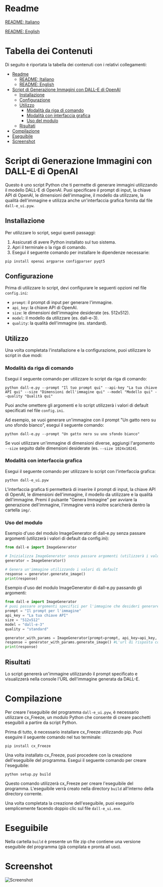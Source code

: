 # Readme
[README: Italiano](./README_IT.md)

[README: English](./README.md)

# Tabella dei Contenuti

Di seguito è riportata la tabella dei contenuti con i relativi collegamenti:

- [Readme](#readme)
    - [README: Italiano](./README_IT.md)
    - [README: English](./README.md)
- [Script di Generazione Immagini con DALL-E di OpenAI](#script-di-generazione-immagini-con-dall-e-di-openai)
    - [Installazione](#installazione)
    - [Configurazione](#configurazione)
    - [Utilizzo](#utilizzo)
        - [Modalità da riga di comando](#modalità-da-riga-di-comando)
        - [Modalità con interfaccia grafica](#modalità-con-interfaccia-grafica)
        - [Uso del modulo](#uso-del-modulo)
    - [Risultati](#risultati)
- [Compilazione](#compilazione)
- [Eseguibile](#eseguibile)
- [Screenshot](#screenshot)

# Script di Generazione Immagini con DALL-E di OpenAI

Questo è uno script Python che ti permette di generare immagini utilizzando il modello DALL-E di OpenAI. Puoi specificare il prompt di input, la chiave API di OpenAI, le dimensioni dell'immagine, il modello da utilizzare, la qualità dell'immagine e utilizza anche un'interfaccia grafica fornita dal file `dall-e_ui.pyw`.

## Installazione

Per utilizzare lo script, segui questi passaggi:

1. Assicurati di avere Python installato sul tuo sistema.
2. Apri il terminale o la riga di comando.
3. Esegui il seguente comando per installare le dipendenze necessarie:

```shell
pip install openai argparse configparser pyqt5
```

## Configurazione

Prima di utilizzare lo script, devi configurare le seguenti opzioni nel file `config.ini`:

- `prompt`: il prompt di input per generare l'immagine.
- `api_key`: la chiave API di OpenAI.
- `size`: le dimensioni dell'immagine desiderate (es. 512x512).
- `model`: il modello da utilizzare (es. dall-e-3).
- `quality`: la qualità dell'immagine (es. standard).

## Utilizzo

Una volta completata l'installazione e la configurazione, puoi utilizzare lo script in due modi:

### Modalità da riga di comando

Esegui il seguente comando per utilizzare lo script da riga di comando:

```shell
python dall-e.py --prompt "Il tuo prompt qui" --api-key "La tua chiave API qui" --size "Dimensioni dell'immagine qui" --model "Modello qui" --quality "Qualità qui"
```

Puoi anche omettere gli argomenti e lo script utilizzerà i valori di default specificati nel file `config.ini`.

Ad esempio, se vuoi generare un'immagine con il prompt "Un gatto nero su uno sfondo bianco", esegui il seguente comando:

```shell
python dall-e.py --prompt "Un gatto nero su uno sfondo bianco"
```

Se vuoi utilizzare un'immagine di dimensioni diverse, aggiungi l'argomento `--size` seguito dalle dimensioni desiderate (es. `--size 1024x1024`).

### Modalità con interfaccia grafica

Esegui il seguente comando per utilizzare lo script con l'interfaccia grafica:

```shell
python dall-e_ui.pyw
```

L'interfaccia grafica ti permetterà di inserire il prompt di input, la chiave API di OpenAI, le dimensioni dell'immagine, il modello da utilizzare e la qualità dell'immagine. Premi il pulsante "Genera Immagine" per avviare la generazione dell'immagine, l'immagine verrà inoltre scaricherà dentro la cartella `img/`.

### Uso del modulo
Esempio d'uso del modulo ImageGenerator di dall-e.py senza passare argomenti (utilizzerà i valori di default da config.ini):

```python
from dall-e import ImageGenerator

# Inizializza ImageGenerator senza passare argomenti (utilizzerà i valori di default da config.ini)
generator = ImageGenerator()

# Genera un'immagine utilizzando i valori di default
response = generator.generate_image()
print(response)
```

Esempio d'uso del modulo ImageGenerator di dall-e.py passando gli argomenti:

```python
from dall-e import ImageGenerator
# puoi passare argomenti specifici per l'immagine che desideri generare
prompt = "Il prompt per l'immagine"
api_key = "La tua chiave API"
size = "512x512"
model = "dall-e-3"
quality = "standard"

generator_with_params = ImageGenerator(prompt=prompt, api_key=api_key, size=size, model=model, quality=quality)
response = generator_with_params.generate_image() #L'url di risposta con l'immagine
print(response)
```

## Risultati

Lo script genererà un'immagine utilizzando il prompt specificato e visualizzerà nella console l'URL dell'immagine generata da DALL-E.

# Compilazione
Per creare l'eseguibile del programma `dall-e_ui.pyw`, è necessario utilizzare cx_Freeze, un modulo Python che consente di creare pacchetti eseguibili a partire da script Python.

Prima di tutto, è necessario installare cx_Freeze utilizzando pip. Puoi eseguire il seguente comando nel tuo terminale:

```
pip install cx_Freeze
```

Una volta installato cx_Freeze, puoi procedere con la creazione dell'eseguibile del programma.
Esegui il seguente comando per creare l'eseguibile:

```
python setup.py build
```

Questo comando utilizzerà cx_Freeze per creare l'eseguibile del programma. L'eseguibile verrà creato nella directory `build` all'interno della directory corrente.

Una volta completata la creazione dell'eseguibile, puoi eseguirlo semplicemente facendo doppio clic sul file `dall-e_ui.exe`.

# Eseguibile

Nella cartella `build` è presente un file zip che contiene una versione eseguibile del programma (già compilata e pronta all uso).

# Screenshot

![Screenshot](https://github.com/nemmusu/dall-e-interface/blob/main/screenshots/interface_example.png)
